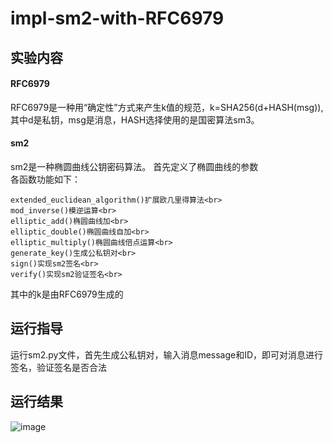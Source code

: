 # impl-sm2-with-RFC6979
## 实验内容
#### RFC6979
RFC6979是一种用“确定性”方式来产生k值的规范，k=SHA256(d+HASH(msg)),其中d是私钥，msg是消息，HASH选择使用的是国密算法sm3。
#### sm2
sm2是一种椭圆曲线公钥密码算法。
首先定义了椭圆曲线的参数<br>
各函数功能如下：<br>
~~~
extended_euclidean_algorithm()扩展欧几里得算法<br>
mod_inverse()模逆运算<br>
elliptic_add()椭圆曲线加<br>
elliptic_double()椭圆曲线自加<br>
elliptic_multiply()椭圆曲线倍点运算<br>
generate_key()生成公私钥对<br>
sign()实现sm2签名<br>
verify()实现sm2验证签名<br>
~~~
其中的k是由RFC6979生成的
## 运行指导
运行sm2.py文件，首先生成公私钥对，输入消息message和ID，即可对消息进行签名，验证签名是否合法
## 运行结果
![image](https://user-images.githubusercontent.com/104118101/181593224-3603849d-7946-4161-90b5-375711cc806d.png)

